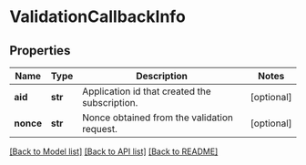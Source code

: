 # ValidationCallbackInfo

## Properties
Name | Type | Description | Notes
------------ | ------------- | ------------- | -------------
**aid** | **str** | Application id that created the subscription. | [optional] 
**nonce** | **str** | Nonce obtained from the validation request. | [optional] 

[[Back to Model list]](../README.md#documentation-for-models) [[Back to API list]](../README.md#documentation-for-api-endpoints) [[Back to README]](../README.md)


